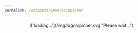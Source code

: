 ```yaml
---
permalink: /snippets/generic/spinner
---
```

<!-- Start of /snippets/generic/spinner -->
<div style="text-align: center; margin: 1rem auto; width: 100%;" markdown="1">
!['loading...'](/img/logo/spinner.svg "Please wait...")
</div>
<!-- End of /snippets/generic/spinner -->
